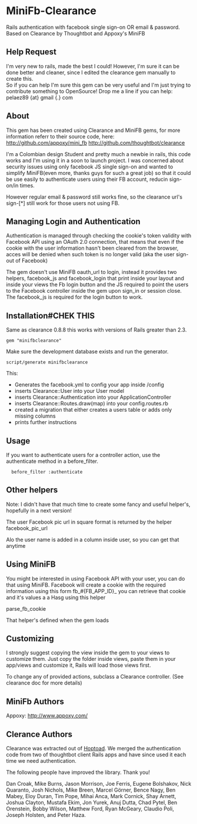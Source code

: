 MiniFb-Clearance
=========

Rails authentication with facebook single sign-on OR email & password. 
Based on Clearance by Thoughtbot and Appoxy's MiniFB

Help Request
----

I'm very new to rails, made the best I could! However, I'm sure it can be done better and cleaner, since I edited the clearance
gem manually to create this.  
So if you can help I'm sure this gem can be very useful and I'm just trying to contribute something to OpenSource! 
Drop me a line if you can help: pelaez89 {at} gmail {.} com

About
----
This gem has been created using Clearance and MiniFB gems, for more information referr to their source code, here:
http://github.com/appoxy/mini_fb
http://github.com/thoughtbot/clearance

I'm a Colombian design Student and pretty much a newbie in rails, this code works and I'm using it in a soon to launch project.
I was concerned about security issues using only facebook JS single sign-on and wanted to simplify MiniFB(even more, thanks guys
for such a great job) so that it could be use easily to authenticate users using their FB account, reducin sign-on/in times.

However regular email & password still works fine, so the clearance url's sign-[*] still work for those users not using FB.

Managing Login and Authentication
----

Authentication is managed through checking the cookie's token validity with Facebook API using an OAuth 2.0 connection, that 
means that even if the cookie with the user information hasn't been cleared from the browser, acces will be denied when 
such token  is no longer valid (aka the user sign-out of Facebook)

The gem doesn't use MiniFB oauth_url to login, instead it provides two helpers, facebook_js and facebook_login that
print inside your layout and inside your views the Fb login button and the JS required to point the users to the
Facebook controller inside the gem upon sign_in or session close. The facebook_js is required for the login button to work.

Installation#CHEK THIS
------------
Same as clearance 0.8.8 this works with versions of Rails greater than 2.3.

    gem "minifbclearance"

Make sure the development database exists and run the generator. 

    script/generate minifbclearance

This:

* Generates the facebook.yml to config your app inside /config
* inserts Clearance::User into your User model
* inserts Clearance::Authentication into your ApplicationController
* inserts Clearance::Routes.draw(map) into your config.routes.rb
* created a migration that either creates a users table or adds only missing columns
* prints further instructions

Usage
-----

If you want to authenticate users for a controller action, use the authenticate
method in a before_filter.

      before_filter :authenticate

Other helpers
-----------
Note: I didn't have that much time to create some fancy and useful helper's, hopefully in a next version! 

The user Facebook pic url in square format is returned by the helper facebook_pic_url

Alo the user name is added in a column inside user, so you can get that anytime

Using MiniFB
-----------
You might be interested in using Facebook API with your user, you can do that using MiniFB.
Facebook will create a cookie with the required information using this form fb_#{FB_APP_ID}_
you can retrieve that cookie and it's values a a Hasg using this helper 

parse_fb_cookie 

That helper's defined when the gem loads

Customizing
-----------

I strongly suggest copying the view inside the gem to your views to customize them. 
Just copy the folder inside views, paste them in your app/views and customize it, 
Rails will load those views first.

To change any of provided actions, subclass a Clearance controller. (See clearance doc for more details)


MiniFb Authors
-------

Appoxy: http://www.appoxy.com/

Clerance Authors
-------

Clearance was extracted out of [Hoptoad](http://hoptoadapp.com). We merged the
authentication code from two of thoughtbot client Rails apps and have since
used it each time we need authentication.

The following people have improved the library. Thank you!

Dan Croak, Mike Burns, Jason Morrison, Joe Ferris, Eugene Bolshakov,
Nick Quaranto, Josh Nichols, Mike Breen, Marcel Görner, Bence Nagy, Ben Mabey,
Eloy Duran, Tim Pope, Mihai Anca, Mark Cornick, Shay Arnett, Joshua Clayton,
Mustafa Ekim, Jon Yurek, Anuj Dutta, Chad Pytel, Ben Orenstein, Bobby Wilson,
Matthew Ford, Ryan McGeary, Claudio Poli, Joseph Holsten, and Peter Haza.

